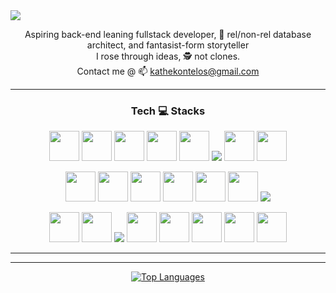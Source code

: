 <!-- 
  <style>
@media (min-width: 768px) {
  .tech-grid {
    display: grid;
    grid: repeat(1, 80px) / auto-flow;
  }
}
  @media (max-width: 768px) {
    .test-size {
      font-size: 0.75rem;
      line-height: 1rem;
    }
  }
  </style>
  -->
  <img src="https://capsule-render.vercel.app/api?type=waving&color=90:0D1117,80:181A2A&height=67&section=header&text=Yo&fontColor=221C35&fontSize=70&animation=twinkling&fontAlignY=50&fontAlign=50&stroke=FFFFFF&strokeWidth=0.7&reversal=true" />

  <p align="center">
    Aspiring back-end leaning fullstack developer, 🔭 rel/non-rel database architect, and fantasist-form storyteller<br>
    I rose through ideas, 🕵️ not clones.<br>
  Contact me @ 📫 <a href="mailto:kathekontelos@gmail.com">kathekontelos@gmail.com</a>
  </p> 

  ---
  ### <p align="center">Tech :computer: Stacks</p>
  <p align="center">
    <img src="https://cdn.jsdelivr.net/gh/devicons/devicon@latest/icons/react/react-original.svg" width=48 height=48 />
    <img src="https://cdn.jsdelivr.net/gh/devicons/devicon@latest/icons/typescript/typescript-original.svg" width=48 height=48/>
    <img src="https://cdn.jsdelivr.net/gh/devicons/devicon@latest/icons/javascript/javascript-original.svg" width=48 height=48/>
    <img src="https://cdn.jsdelivr.net/gh/devicons/devicon@latest/icons/nextjs/nextjs-original.svg" width=48 height=48/>
    <img src="https://cdn.jsdelivr.net/gh/devicons/devicon@latest/icons/tailwindcss/tailwindcss-original.svg" width=48 height=48/>
    <!-- <img src="https://cdn.jsdelivr.net/gh/devicons/devicon@latest/icons/framermotion/framermotion-original.svg" width=48 height=48/> -->
    <img src="https://simpleskill.icons.workers.dev/svg?i=framer" />
    <img src="https://cdn.jsdelivr.net/gh/devicons/devicon@latest/icons/html5/html5-original.svg" width=48 height=48/>
    <img src="https://cdn.jsdelivr.net/gh/devicons/devicon@latest/icons/css3/css3-original.svg" width=48 height=48/>
  </p>
  <p align="center">
    <img src="https://cdn.jsdelivr.net/gh/devicons/devicon@latest/icons/nodejs/nodejs-original.svg" width=48 height=48/>
    <img src="https://cdn.jsdelivr.net/gh/devicons/devicon@latest/icons/postgresql/postgresql-original.svg" width=48 height=48/>
    <img src="https://cdn.jsdelivr.net/gh/devicons/devicon@latest/icons/prisma/prisma-original.svg" width=48 height=48/>
    <img src="https://cdn.jsdelivr.net/gh/devicons/devicon@latest/icons/graphql/graphql-plain.svg" width=48 height=48/>
    <img src="https://cdn.jsdelivr.net/gh/devicons/devicon@latest/icons/mongodb/mongodb-original.svg" width=48 height=48/>
    <img src="https://cdn.jsdelivr.net/gh/devicons/devicon@latest/icons/mongoose/mongoose-original.svg" width=48 height=48/>
    <!-- <img src="https://cdn.jsdelivr.net/gh/devicons/devicon@latest/icons/express/express-original.svg" width=48 height=48/> -->
    <img src="https://skillicons.dev/icons?i=express,java" />
  </p>
  <p align="center">
    <img src="https://cdn.jsdelivr.net/gh/devicons/devicon@latest/icons/vim/vim-original.svg" width=48 height=48/>
    <img src="https://cdn.jsdelivr.net/gh/devicons/devicon@latest/icons/dbeaver/dbeaver-original.svg" width=48 height=48/>
    <!-- <img src="https://cdn.jsdelivr.net/gh/devicons/devicon@latest/icons/latex/latex-original.svg" width=48 height=48/> -->
    <img src="https://skillicons.dev/icons?i=latex"/>
    <img src="https://cdn.jsdelivr.net/gh/devicons/devicon@latest/icons/jest/jest-plain.svg" width=48 height=48/>
    <img src="https://cdn.jsdelivr.net/gh/devicons/devicon@latest/icons/git/git-original.svg" width=48 height=48/>
    <img src="https://cdn.jsdelivr.net/gh/devicons/devicon@latest/icons/powershell/powershell-original.svg" width=48 height=48/>
    <img src="https://cdn.jsdelivr.net/gh/devicons/devicon@latest/icons/postman/postman-original.svg" width=48 height=48/>
    <img src="https://cdn.jsdelivr.net/gh/devicons/devicon@latest/icons/netlify/netlify-original.svg" width=48 height=48/>
  </p>
  <!-- 
  <p align="center">
    <img src="https://github-readme-tech-stack.vercel.app/api/cards?title=Frontend&align=center&titleAlign=center&fontFamily=Sono&fontSize=18&lineCount=1&hideBg=true&showBorder=false&theme=tokyonight&gap=4&width=800&bg=%23131422&badge=%231D1E33&border=%231D1E33&titleColor=%2370A6FD&line1=react%2Creact%2C58a6ff%3BTypeScript%2Ctypescript%2C3178C6%3BJavaScript%2Cjavascript%2CF7DF1E%3Bnextdotjs%2Cnext%2Cffffff%3Btailwindcss%2CTailwind%2C06B6D4%3Bhtml5%2Chtml%2CE34F26%3Bcss3%2Ccss%2C1572B6%3B" alt="Frontend">
    <img src="https://github-readme-tech-stack.vercel.app/api/cards?title=Backend&align=center&titleAlign=center&fontFamily=Sono&fontSize=18&lineCount=1&hideBg=true&showBorder=false&theme=merko&gap=4&width=600&bg=%23030603&badge=%230B170B&border=%230B170B&titleColor=%23ACD300&line1=express%2Cexpress%2Cffffff%3Bnodedotjs%2Cnode%2C339933%3Bmongodb%2Cmongo%2C47A188%3Bmongoose%2Cmongoose%2C860000%3B" alt="Backend">
    <img src="https://github-readme-tech-stack.vercel.app/api/cards?title=Devtools&align=center&titleAlign=center&fontFamily=Sono&fontSize=18&lineCount=1&hideBg=true&showBorder=false&theme=nord&gap=4&width=640&bg=%232a313e&badge=%23343C4D&border=%23343C4D&titleColor=%2382a2c2&line1=vim%2Cvim%2C019733%3Bpowershell%2Cpwsh%2C5391FE%3Blatex%2Clatex%2C008080%3Bgit%2Cgit%2CF05032%3Bjest%2Cjest%2CC21325%3Bpostman%2Cpostman%2CFF6C37%3Bnetlify%2Cnetlify%2C00C7B7%3B" alt="Devtools">
  </p>
  -->

  <!-- 
![Frontend](https://github-readme-tech-stack.vercel.app/api/cards?title=Frontend&align=center&titleAlign=center&fontFamily=Sono&fontSize=18&lineCount=1&hideBg=true&showBorder=false&theme=tokyonight&gap=4&width=600&bg=%23131422&badge=%231D1E33&border=%231D1E33&titleColor=%2370A6FD&line1=react%2Creact%2C58a6ff%3BJavaScript%2Cjavascript%2CF7DF1E%3Bnextdotjs%2Cnext%2Cffffff%3Btailwindcss%2CTailwind%2C06B6D4%3Bhtml5%2Chtml%2CE34F26%3Bcss3%2Ccss%2C1572B6%3B)
![Backend](https://github-readme-tech-stack.vercel.app/api/cards?title=Backend&align=center&titleAlign=center&fontFamily=Sono&fontSize=18&lineCount=1&hideBg=true&showBorder=false&theme=merko&gap=4&width=600&bg=%23030603&badge=%230B170B&border=%230B170B&titleColor=%23ACD300&line1=express%2Cexpress%2Cffffff%3Bnodedotjs%2Cnode%2C339933%3Bmongodb%2Cmongo%2C47A188%3Bmongoose%2Cmongoose%2C860000%3B)
![Devtools](https://github-readme-tech-stack.vercel.app/api/cards?title=Devtools&align=center&titleAlign=center&fontFamily=Sono&fontSize=18&lineCount=1&hideBg=true&showBorder=false&theme=nord&gap=4&width=640&bg=%232a313e&badge=%23343C4D&border=%23343C4D&titleColor=%2382a2c2&line1=vim%2Cvim%2C019733%3Bpowershell%2Cpwsh%2C5391FE%3Blatex%2Clatex%2C008080%3Bgit%2Cgit%2CF05032%3Bjest%2Cjest%2CC21325%3Bpostman%2Cpostman%2CFF6C37%3Bnetlify%2Cnetlify%2C00C7B7%3B)
  -->
---
---
<p align="center">
  <a href="https://github.com/anuraghazra/github-readme-stats">
    <img align="center" src="https://github-readme-stats.vercel.app/api/top-langs/?username=kxzeno&layout=pie" alt="Top Languages" />
  </a>
</p>
<!-- 
  <img src="https://skillicons.dev/icons?i=ts" width="42" height="42"/>&nbsp
  <img src="https://skillicons.dev/icons?i=electron" width="42" height="42"/>
  <img src="https://skillicons.dev/icons?i=graphql" width="42" height="42"/>&nbsp

  [![Readme Card](https://github-readme-stats.vercel.app/api/pin/?username=KXzeno&repo=karnovah)](https://github.com/KXzeno/karnovah?theme=blue_navy&show_owner=true)
  [![Readme Card](https://github-readme-stats.vercel.app/api/pin/?username=KXzeno&repo=adk)](https://github.com/KXzeno/adk?theme=blue_navy&show_owner=true)
-->

